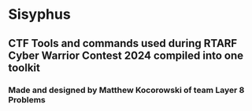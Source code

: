 # Sisyphus

## CTF Tools and commands used during RTARF Cyber Warrior Contest 2024 compiled into one toolkit

### Made and designed by Matthew Kocorowski of team Layer 8 Problems
